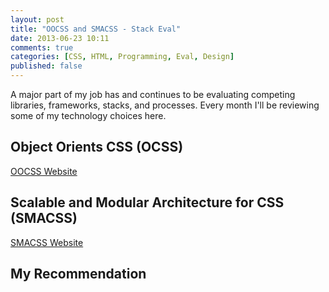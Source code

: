 ```yaml
---
layout: post
title: "OOCSS and SMACSS - Stack Eval"
date: 2013-06-23 10:11
comments: true
categories: [CSS, HTML, Programming, Eval, Design]
published: false
---
```


A major part of my job has and continues to be evaluating competing libraries, frameworks, stacks, and processes. Every month I'll be reviewing some of my technology choices here.


## Object Orients CSS (OCSS)

[OOCSS Website](http://oocss.org/)


## Scalable and Modular Architecture for CSS (SMACSS)

[SMACSS Website](http://smacss.com/)


## My Recommendation


